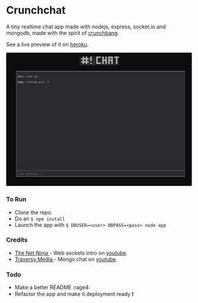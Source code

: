 # Crunchchat

A tiny realtime chat app made with nodejs, express, socket.io and mongodb, made with the spirit of [crunchbang](https://en.wikipedia.org/wiki/CrunchBang_Linux).

See a live preview of it on [heroku](https://evening-citadel-98495.herokuapp.com/).

![crunchchat in action](./docs/pics/pic.png  "Preview")

### To Run
 - Clone the repo.
  - Do an `$ npm install` 
  - Launch the app with `$ DBUSER=<user> DBPASS=<pass> node app`


### Credits
- [The Net Ninja ](https://www.thenetninja.co.uk/)  - Web sockets intro on [youtube](https://www.youtube.com/playlist?list=PL4cUxeGkcC9i4V-_ZVwLmOusj8YAUhj_9). 
 - [Traversy Media ](https://www.traversymedia.com/)  -  Mongo chat on [youtube](https://www.youtube.com/watch?v=8Y6mWhcdSUM).
  
### Todo
- Make a better README :rage4:
 - Refactor the app and make it deployment ready :exclamation:
